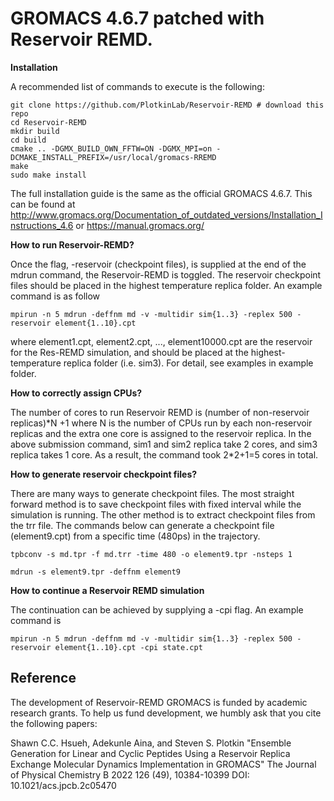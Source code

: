 # GROMACS 4.6.7 patched with Reservoir REMD.

**Installation**

A recommended list of commands to execute is the following:
```
git clone https://github.com/PlotkinLab/Reservoir-REMD # download this repo
cd Reservoir-REMD
mkdir build
cd build 
cmake .. -DGMX_BUILD_OWN_FFTW=ON -DGMX_MPI=on -DCMAKE_INSTALL_PREFIX=/usr/local/gromacs-RREMD
make
sudo make install
```

The full installation guide is the same as the official GROMACS 4.6.7. This can be found at
http://www.gromacs.org/Documentation_of_outdated_versions/Installation_Instructions_4.6 or https://manual.gromacs.org/


**How to run Reservoir-REMD?**

Once the flag, -reservoir (checkpoint files), is supplied at the end of the mdrun command, the Reservoir-REMD is toggled. The reservoir checkpoint files should be placed in the highest temperature replica folder. An example command is as follow

`mpirun -n 5 mdrun -deffnm md -v -multidir sim{1..3} -replex 500 -reservoir element{1..10}.cpt`

where element1.cpt, element2.cpt, ..., element10000.cpt are the reservoir for the Res-REMD simulation, and should be placed at the highest-temperature replica folder (i.e. sim3). For detail, see examples in example folder.

**How to correctly assign CPUs?**

The number of cores to run Reservoir REMD is (number of non-reservoir replicas)\*N +1 where N is the number of CPUs run by each non-reservoir replicas and the extra one core is assigned to the reservoir replica. In the above submission command, sim1 and sim2 replica take 2 cores, and sim3 replica takes 1 core. As a result, the command took 2\*2+1=5 cores in total.

**How to generate reservoir checkpoint files?**

There are many ways to generate checkpoint files. The most straight forward method is to save checkpoint files with fixed interval while the simulation is running. The other method is to extract checkpoint files from the trr file. The commands below can generate a checkpoint file (element9.cpt) from a specific time (480ps) in the trajectory.

`tpbconv -s md.tpr -f md.trr -time 480 -o element9.tpr -nsteps 1`

`mdrun -s element9.tpr -deffnm element9`

**How to continue a Reservoir REMD simulation**

The continuation can be achieved by supplying a -cpi flag. An example command is

`mpirun -n 5 mdrun -deffnm md -v -multidir sim{1..3} -replex 500 -reservoir element{1..10}.cpt -cpi state.cpt`

## Reference

The development of Reservoir-REMD GROMACS is funded by academic research grants. To help us fund development, we humbly ask that you cite the following papers:

Shawn C.C. Hsueh, Adekunle Aina, and Steven S. Plotkin
"Ensemble Generation for Linear and Cyclic Peptides Using a Reservoir Replica Exchange Molecular Dynamics Implementation in GROMACS"
The Journal of Physical Chemistry B 2022 126 (49), 10384-10399
DOI: 10.1021/acs.jpcb.2c05470
